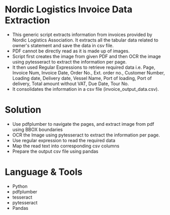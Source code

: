 # Nordic Logistics Invoice Data Extraction 
- This generic script extracts information from invoices provided by Nordic Logistics Association. It extracts all the tabular data related to owner's statement and save the data in csv file. 
- PDF cannot be directly read as it is made up of images. 
- Script first creates the image from given PDF and then OCR the image using pytesseract to extract the information per page. 
- It then used Regular Expressions to retrieve required data i.e. Page, Invoice Num, Invoice Date, Order No., Ext. order no., Customer Number, Loading date, Delivery date, Vessel Name, Port of loading, Port of delivery, Total amount without VAT, Due Date, Tour No.
- It consolidates the information in a csv file (invoice_output_data.csv). 


# Solution
- Use pdfplumber to navigate the pages, and extract image from pdf using BBOX boundaries
- OCR the Image using pytesseract to extract the information per page. 
- Use regular expression to read the required data
- Map the read text into corresponding csv columns 
- Prepare the output csv file using pandas
 

# Language & Tools
- Python
- pdfplumber
- tesseract
- pytesseract
- Pandas


